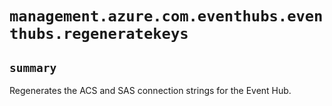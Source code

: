 # `management.azure.com.eventhubs.eventhubs.regeneratekeys`

## `summary`
Regenerates the ACS and SAS connection strings for the Event Hub.


